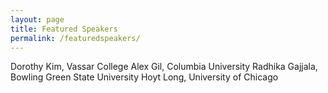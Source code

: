 ```yaml
---
layout: page
title: Featured Speakers
permalink: /featuredspeakers/
---
```


Dorothy Kim, Vassar College
Alex Gil, Columbia University
Radhika Gajjala, Bowling Green State University
Hoyt Long, University of Chicago
